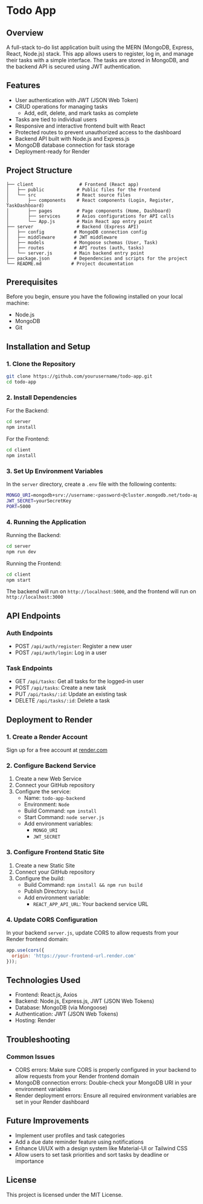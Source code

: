 # Todo App

## Overview
A full-stack to-do list application built using the MERN (MongoDB, Express, React, Node.js) stack. This app allows users to register, log in, and manage their tasks with a simple interface. The tasks are stored in MongoDB, and the backend API is secured using JWT authentication.

## Features
* User authentication with JWT (JSON Web Token)
* CRUD operations for managing tasks
  * Add, edit, delete, and mark tasks as complete
* Tasks are tied to individual users
* Responsive and interactive frontend built with React
* Protected routes to prevent unauthorized access to the dashboard
* Backend API built with Node.js and Express.js
* MongoDB database connection for task storage
* Deployment-ready for Render

## Project Structure
```
├── client                 # Frontend (React app)
│   ├── public            # Public files for the Frontend
│   └── src               # React source files
│       ├── components    # React components (Login, Register, TaskDashboard)
│       ├── pages         # Page components (Home, Dashboard)
│       ├── services      # Axios configurations for API calls
│       └── App.js        # Main React app entry point
├── server                # Backend (Express API)
│   ├── config           # MongoDB connection config
│   ├── middleware       # JWT middleware
│   ├── models           # Mongoose schemas (User, Task)
│   ├── routes           # API routes (auth, tasks)
│   └── server.js        # Main backend entry point
├── package.json         # Dependencies and scripts for the project
└── README.md           # Project documentation
```

## Prerequisites
Before you begin, ensure you have the following installed on your local machine:
* Node.js
* MongoDB
* Git

## Installation and Setup

### 1. Clone the Repository
```bash
git clone https://github.com/yourusername/todo-app.git
cd todo-app
```

### 2. Install Dependencies
For the Backend:
```bash
cd server
npm install
```

For the Frontend:
```bash
cd client
npm install
```

### 3. Set Up Environment Variables
In the `server` directory, create a `.env` file with the following contents:
```bash
MONGO_URI=mongodb+srv://username:<password>@cluster.mongodb.net/todo-app?retryWrites=true
JWT_SECRET=yourSecretKey
PORT=5000
```

### 4. Running the Application
Running the Backend:
```bash
cd server
npm run dev
```

Running the Frontend:
```bash
cd client
npm start
```

The backend will run on `http://localhost:5000`, and the frontend will run on `http://localhost:3000`

## API Endpoints

### Auth Endpoints
* POST `/api/auth/register`: Register a new user
* POST `/api/auth/login`: Log in a user

### Task Endpoints
* GET `/api/tasks`: Get all tasks for the logged-in user
* POST `/api/tasks`: Create a new task
* PUT `/api/tasks/:id`: Update an existing task
* DELETE `/api/tasks/:id`: Delete a task

## Deployment to Render

### 1. Create a Render Account
Sign up for a free account at [render.com](https://render.com)

### 2. Configure Backend Service
1. Create a new Web Service
2. Connect your GitHub repository
3. Configure the service:
   * Name: `todo-app-backend`
   * Environment: `Node`
   * Build Command: `npm install`
   * Start Command: `node server.js`
   * Add environment variables:
     * `MONGO_URI`
     * `JWT_SECRET`

### 3. Configure Frontend Static Site
1. Create a new Static Site
2. Connect your GitHub repository
3. Configure the build:
   * Build Command: `npm install && npm run build`
   * Publish Directory: `build`
   * Add environment variable:
     * `REACT_APP_API_URL`: Your backend service URL

### 4. Update CORS Configuration
In your backend `server.js`, update CORS to allow requests from your Render frontend domain:
```javascript
app.use(cors({
  origin: 'https://your-frontend-url.render.com'
}));
```

## Technologies Used
* Frontend: React.js, Axios
* Backend: Node.js, Express.js, JWT (JSON Web Tokens)
* Database: MongoDB (via Mongoose)
* Authentication: JWT (JSON Web Tokens)
* Hosting: Render

## Troubleshooting

### Common Issues
* CORS errors: Make sure CORS is properly configured in your backend to allow requests from your Render frontend domain
* MongoDB connection errors: Double-check your MongoDB URI in your environment variables
* Render deployment errors: Ensure all required environment variables are set in your Render dashboard

## Future Improvements
* Implement user profiles and task categories
* Add a due date reminder feature using notifications
* Enhance UI/UX with a design system like Material-UI or Tailwind CSS
* Allow users to set task priorities and sort tasks by deadline or importance

## License
This project is licensed under the MIT License.
